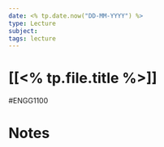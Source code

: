 ```yaml
---
date: <% tp.date.now("DD-MM-YYYY") %>
type: Lecture
subject: 
tags: lecture
---
```

# [[<% tp.file.title %>]]
#ENGG1100
# Notes
